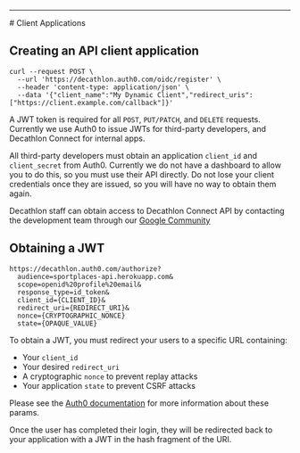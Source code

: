 <hr class="hr-section-sep">
# Client Applications

## Creating an API client application

```shell
curl --request POST \
  --url 'https://decathlon.auth0.com/oidc/register' \
  --header 'content-type: application/json' \
  --data '{"client_name":"My Dynamic Client","redirect_uris": ["https://client.example.com/callback"]}'
```

A JWT token is required for all `POST`, `PUT/PATCH`, and `DELETE` requests. 
Currently we use Auth0 to issue JWTs for third-party developers, and Decathlon Connect for internal apps.

All third-party developers must obtain an application `client_id` and `client_secret` from Auth0. Currently we do not
have a dashboard to allow you to do this, so you must use their API directly. Do not lose your client credentials once
they are issued, so you will have no way to obtain them again.

<aside class="notice">
  Decathlon staff can obtain access to Decathlon Connect API by contacting the development team through our 
  <a href="https://plus.google.com/u/2/communities/110282251333522025242">Google Community</a>
</aside>

## Obtaining a JWT

```
https://decathlon.auth0.com/authorize?
  audience=sportplaces-api.herokuapp.com&
  scope=openid%20profile%20email&
  response_type=id_token&
  client_id={CLIENT_ID}&
  redirect_uri={REDIRECT_URI}&
  nonce={CRYPTOGRAPHIC_NONCE}
  state={OPAQUE_VALUE}
```

To obtain a JWT, you must redirect your users to a specific URL containing:

* Your `client_id`
* Your desired `redirect_uri`
* A cryptographic `nonce` to prevent replay attacks
* Your application `state` to prevent CSRF attacks

Please see the
<a href="https://auth0.com/docs/api-auth/dynamic-client-registration#configure-your-client">Auth0 documentation</a>
for more information about these params.

Once the user has completed their login, they will be redirected back to your application with a JWT in the hash
fragment of the URI.
